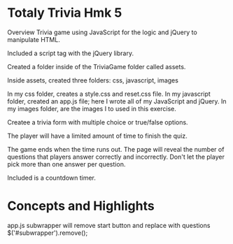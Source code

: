 # Totaly Trivia Hmk 5
Overview
Trivia game using JavaScript for the logic and jQuery to manipulate HTML.

Included a script tag with the jQuery library.

Created a folder inside of the TriviaGame folder called assets.

Inside assets, created three folders: css, javascript, images

In my css folder, creates a style.css and reset.css file.
In my javascript folder, created an app.js file; here I wrote all of my JavaScript and jQuery.
In my images folder, are the images I to used in this exercise.

Createe a trivia form with multiple choice or true/false options.

The player will have a limited amount of time to finish the quiz.

The game ends when the time runs out. The page will reveal the number of questions that players answer correctly and incorrectly.
Don't let the player pick more than one answer per question.

Included is a countdown timer.

# Concepts and Highlights

app.js
subwrapper will remove start button and replace with questions
$('#subwrapper').remove();